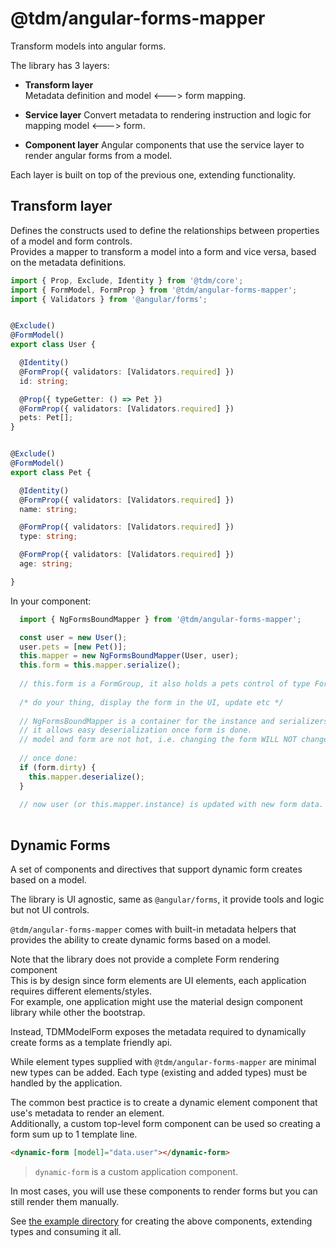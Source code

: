 # @tdm/angular-forms-mapper

Transform models into angular forms. 

The library has 3 layers:

  - **Transform layer**  
    Metadata definition and model <---> form mapping.
    
  - **Service layer**
    Convert metadata to rendering instruction and logic for mapping model <---> form.
    
  - **Component layer**
    Angular components that use the service layer to render angular forms from a model.
    
Each layer is built on top of the previous one, extending functionality.  

## Transform layer
Defines the constructs used to define the relationships between properties of a model and form controls.  
Provides a mapper to transform a model into a form and vice versa, based on the metadata definitions.  
 
```ts
import { Prop, Exclude, Identity } from '@tdm/core';
import { FormModel, FormProp } from '@tdm/angular-forms-mapper';
import { Validators } from '@angular/forms';


@Exclude()
@FormModel()
export class User {

  @Identity()
  @FormProp({ validators: [Validators.required] })
  id: string;

  @Prop({ typeGetter: () => Pet })  
  @FormProp({ validators: [Validators.required] })
  pets: Pet[];
}


@Exclude()
@FormModel()
export class Pet {

  @Identity()
  @FormProp({ validators: [Validators.required] })
  name: string;

  @FormProp({ validators: [Validators.required] })
  type: string;

  @FormProp({ validators: [Validators.required] })
  age: string;

}
```

In your component:

```ts
  import { NgFormsBoundMapper } from '@tdm/angular-forms-mapper';

  const user = new User();
  user.pets = [new Pet()];
  this.mapper = new NgFormsBoundMapper(User, user);
  this.form = this.mapper.serialize();
  
  // this.form is a FormGroup, it also holds a pets control of type FormArray
  
  /* do your thing, display the form in the UI, update etc */
  
  // NgFormsBoundMapper is a container for the instance and serializers
  // it allows easy deserialization once form is done.
  // model and form are not hot, i.e. changing the form WILL NOT change the model.
  
  // once done:
  if (form.dirty) {
    this.mapper.deserialize();
  }
 
  // now user (or this.mapper.instance) is updated with new form data.
  
```

## Dynamic Forms
A set of components and directives that support dynamic form creates based on a model.  

The library is UI agnostic, same as `@angular/forms`, it provide tools and logic but not UI controls.  

`@tdm/angular-forms-mapper` comes with built-in metadata helpers that provides the ability to create dynamic forms based on a model.

Note that the library does not provide a complete Form rendering component  
This is by design since form elements are UI elements, each application requires different elements/styles.  
For example, one application might use the material design component library while other the bootstrap.

Instead, TDMModelForm exposes the metadata required to dynamically create forms as a template friendly api.  

While element types supplied with `@tdm/angular-forms-mapper` are minimal new types can be added.
Each type (existing and added types) must be handled by the application.
 
The common best practice is to create a dynamic element component that use's metadata to render an element.  
Additionally, a custom top-level form component can be used so creating a form sum up to 1 template line.  

```html
<dynamic-form [model]="data.user"></dynamic-form>
```

> `dynamic-form` is a custom application component.

In most cases, you will use these components to render forms but you can still render them manually.

See [the example directory](https://github.com/shlomiassaf/tdm/tree/master/src/%40tdm/angular-forms-mapper/example/README.md) for creating the above components, extending types and consuming it all.
